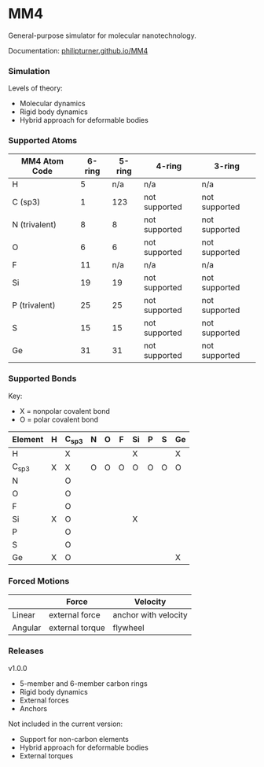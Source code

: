 # MM4

General-purpose simulator for molecular nanotechnology.

Documentation: [philipturner.github.io/MM4](https://philipturner.github.io/MM4)

### Simulation

Levels of theory:
- Molecular dynamics
- Rigid body dynamics
- Hybrid approach for deformable bodies

### Supported Atoms

| MM4 Atom Code | 6-ring | 5-ring | 4-ring | 3-ring |
| - | - | - | - | - |
| H               | 5   | n/a | n/a           | n/a           |
| C (sp3)         | 1   | 123 | not supported | not supported |
| N (trivalent)   | 8   | 8   | not supported | not supported |
| O               | 6   | 6   | not supported | not supported |
| F               | 11  | n/a | n/a           | n/a           |
| Si              | 19  | 19  | not supported | not supported |
| P (trivalent)   | 25  | 25  | not supported | not supported |
| S               | 15  | 15  | not supported | not supported |
| Ge              | 31  | 31  | not supported | not supported |

### Supported Bonds

Key:
- X = nonpolar covalent bond
- O = polar covalent bond

| Element | H | C<sub>sp3</sub> | N | O | F | Si | P | S | Ge |
| --------------- | - | - | - | - | - | - | - | - | - |
| H               |   | X |   |   |   | X |   |   | X |
| C<sub>sp3</sub> | X | X | O | O | O | O | O | O | O |
| N               |   | O |   |   |   |   |   |   |   |
| O               |   | O |   |   |   |   |   |   |   |
| F               |   | O |   |   |   |   |   |   |   |
| Si              | X | O |   |   |   | X |   |   |   |
| P               |   | O |   |   |   |   |   |   |   |
| S               |   | O |   |   |   |   |   |   |   |
| Ge              | X | O |   |   |   |   |   |   | X |

### Forced Motions

|         | Force           | Velocity             |
| ------- | --------------- | -------------------- |
| Linear  | external force  | anchor with velocity |
| Angular | external torque | flywheel             |

### Releases

v1.0.0
- 5-member and 6-member carbon rings
- Rigid body dynamics
- External forces
- Anchors

Not included in the current version:
- Support for non-carbon elements
- Hybrid approach for deformable bodies
- External torques

